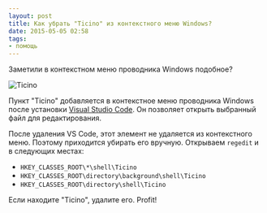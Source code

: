 ```yaml
---
layout: post
title: Как убрать "Ticino" из контекстного меню Windows?
date: 2015-05-05 02:58
tags:
- помощь
---
```


Заметили в контекстном меню проводника Windows подобное?

![Ticino](https://i.stack.imgur.com/bJhvw.png)

Пункт "Ticino" добавляется в контекстное меню проводника Windows после установки [Visual Studio Code](https://code.visualstudio.com/). Он позволяет открыть выбранный файл для редактирования.

После удаления VS Code, этот элемент не удаляется из контекстного меню. Поэтому приходится убирать его вручную. Открываем `regedit` и в следующих местах:

* `HKEY_CLASSES_ROOT\*\shell\Ticino`
* `HKEY_CLASSES_ROOT\directory\background\shell\Ticino`
* `HKEY_CLASSES_ROOT\directory\shell\Ticino`

Если находите "Ticino", удалите его.
Profit!
